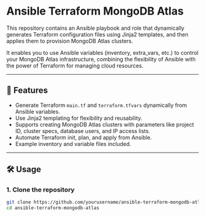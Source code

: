 # Ansible Terraform MongoDB Atlas

This repository contains an Ansible playbook and role that dynamically generates Terraform configuration files using Jinja2 templates, and then applies them to provision MongoDB Atlas clusters. 

It enables you to use Ansible variables (inventory, extra_vars, etc.) to control your MongoDB Atlas infrastructure, combining the flexibility of Ansible with the power of Terraform for managing cloud resources.

---

## 🚀 Features

- Generate Terraform `main.tf` and `terraform.tfvars` dynamically from Ansible variables.
- Use Jinja2 templating for flexibility and reusability.
- Supports creating MongoDB Atlas clusters with parameters like project ID, cluster specs, database users, and IP access lists.
- Automate Terraform init, plan, and apply from Ansible.
- Example inventory and variable files included.

---

## 🛠 Usage

### 1. Clone the repository
```bash
git clone https://github.com/yourusername/ansible-terraform-mongodb-atlas.git
cd ansible-terraform-mongodb-atlas
